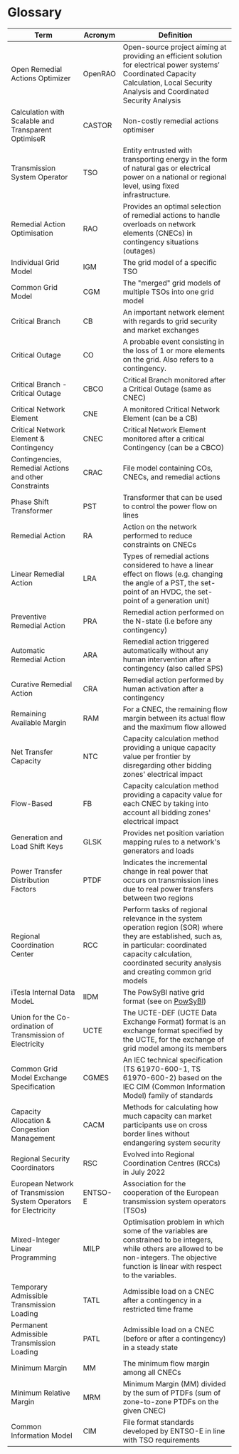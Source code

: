 # Glossary

| Term                                                              | Acronym | Definition                                                                                                                                                                                                                   |
|-------------------------------------------------------------------|---------|------------------------------------------------------------------------------------------------------------------------------------------------------------------------------------------------------------------------------|
| Open Remedial Actions Optimizer                                   | OpenRAO | Open-source project aiming at providing an efficient solution for electrical power systems’ Coordinated Capacity Calculation, Local Security Analysis and Coordinated Security Analysis                                      |
| Calculation with Scalable and Transparent OptimiseR               | CASTOR  | Non-costly remedial actions optimiser                                                                                                                                                                                        |
| Transmission System Operator                                      | TSO     | Entity entrusted with transporting energy in the form of natural gas or electrical power on a national or regional level, using fixed infrastructure.                                                                        |
| Remedial Action Optimisation                                      | RAO     | Provides an optimal selection of remedial actions to handle overloads on network elements (CNECs) in contingency situations (outages)                                                                                        |
| Individual Grid Model                                             | IGM     | The grid model of a specific TSO                                                                                                                                                                                             |
| Common Grid Model                                                 | CGM     | The "merged" grid models of multiple TSOs into one grid model                                                                                                                                                                |
| Critical Branch                                                   | CB      | An important network element with regards to grid security and market exchanges                                                                                                                                              |
| Critical Outage                                                   | CO      | A probable event consisting in the loss of 1 or more elements on the grid. Also refers to a contingency.                                                                                                                     |
| Critical Branch - Critical Outage                                 | CBCO    | Critical Branch monitored after a Critical Outage (same as CNEC)                                                                                                                                                             |
| Critical Network Element                                          | CNE     | A monitored Critical Network Element (can be a CB)                                                                                                                                                                           |
| Critical Network Element & Contingency                            | CNEC    | Critical Network Element monitored after a critical Contingency (can be a CBCO)                                                                                                                                              |
| Contingencies, Remedial Actions and other Constraints             | CRAC    | File model containing COs, CNECs, and remedial actions                                                                                                                                                                       |
| Phase Shift Transformer                                           | PST     | Transformer that can be used to control the power flow on lines                                                                                                                                                              |
| Remedial Action                                                   | RA      | Action on the network performed to reduce constraints on CNECs                                                                                                                                                               |
| Linear Remedial Action                                            | LRA     | Types of remedial actions considered to have a linear effect on flows (e.g. changing the angle of a PST, the set-point of an HVDC, the set-point of a generation unit)                                                       |
| Preventive Remedial Action                                        | PRA     | Remedial action performed on the N-state (i.e before any contingency)                                                                                                                                                        |
| Automatic Remedial Action                                         | ARA     | Remedial action triggered automatically without any human intervention after a contingency (also called SPS)                                                                                                                 |
| Curative Remedial Action                                          | CRA     | Remedial action performed by human activation after a contingency                                                                                                                                                            |
| Remaining Available Margin                                        | RAM     | For a CNEC, the remaining flow margin between its actual flow and the maximum flow allowed                                                                                                                                   |
| Net Transfer Capacity                                             | NTC     | Capacity calculation method providing a unique capacity value per frontier by disregarding other bidding zones' electrical impact                                                                                            |
| Flow-Based                                                        | FB      | Capacity calculation method providing a capacity value for each CNEC by taking into account all bidding zones' electrical impact                                                                                             |
| Generation and Load Shift Keys                                    | GLSK    | Provides net position variation mapping rules to a network's generators and loads                                                                                                                                            |
| Power Transfer Distribution Factors                               | PTDF    | Indicates the incremental change in real power that occurs on transmission lines due to real power transfers between two regions                                                                                             |
| Regional Coordination Center                                      | RCC     | Perform tasks of regional relevance in the system operation region (SOR) where they are established, such as, in particular: coordinated capacity calculation, coordinated security analysis and creating common grid models |
| iTesla Internal Data ModeL                                        | IIDM    | The PowSyBl native grid format (see on [PowSyBl](inv:powsyblcore:*:*#grid_model/index))                                                                                                                                      |
| Union for the Co-ordination of Transmission of Electricity        | UCTE    | The UCTE-DEF (UCTE Data Exchange Format) format is an exchange format specified by the UCTE, for the exchange of grid model among its members                                                                                |
| Common Grid Model Exchange Specification                          | CGMES   | An IEC technical specification (TS 61970-600-1, TS 61970-600-2) based on the IEC CIM (Common Information Model) family of standards                                                                                          |
| Capacity Allocation & Congestion Management                       | CACM    | Methods for calculating how much capacity can market participants use on cross border lines without endangering system security                                                                                              |
| Regional Security Coordinators                                    | RSC     | Evolved into Regional Coordination Centres (RCCs) in July 2022                                                                                                                                                               |
| European Network of Transmission System Operators for Electricity | ENTSO-E | Association for the cooperation of the European transmission system operators (TSOs)                                                                                                                                         |
| Mixed-Integer Linear Programming                                  | MILP    | Optimisation problem in which some of the variables are constrained to be integers, while others are allowed to be non-integers. The objective function is linear with respect to the variables.                             |
| Temporary Admissible Transmission Loading                         | TATL    | Admissible load on a CNEC after a contingency in a restricted time frame                                                                                                                                                     |
| Permanent Admissible Transmission Loading                         | PATL    | Admissible load on a CNEC (before or after a contingency) in a steady state                                                                                                                                                  |
| Minimum Margin                                                    | MM      | The minimum flow margin among all CNECs                                                                                                                                                                                      |
| Minimum Relative Margin                                           | MRM     | Minimum Margin (MM) divided by the sum of PTDFs (sum of zone-to-zone PTDFs on the given CNEC)                                                                                                                                |
| Common Information Model                                          | CIM     | File format standards developed by ENTSO-E in line with TSO requirements                                                                                                                                                     |
